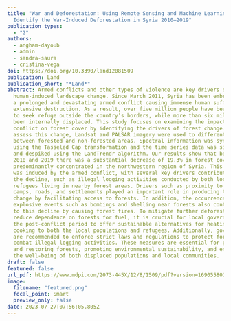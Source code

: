 ```yaml
---
title: "War and Deforestation: Using Remote Sensing and Machine Learning to
  Identify the War-Induced Deforestation in Syria 2010–2019"
publication_types:
  - "2"
authors:
  - angham-dayoub
  - admin
  - sandra-saura
  - cristina-vega
doi: https://doi.org/10.3390/land12081509
publication: Land
publication_short: "*Land*"
abstract: Armed conflicts and other types of violence are key drivers of
  human-induced landscape change. Since March 2011, Syria has been embroiled in
  a prolonged and devastating armed conflict causing immense human suffering and
  extensive destruction. As a result, over five million people have been forced
  to seek refuge outside the country’s borders, while more than six million have
  been internally displaced. This study focuses on examining the impact of this
  conflict on forest cover by identifying the drivers of forest change. To
  assess this change, Landsat and PALSAR imagery were used to differentiate
  between forested and non-forested areas. Spectral information was synthetized
  using the Tasseled Cap transformation and the time series data was simplified
  and despiked using the LandTrendr algorithm. Our results show that between
  2010 and 2019 there was a substantial decrease of 19.3% in forest cover,
  predominantly concentrated in the northwestern region of Syria. This decline
  was induced by the armed conflict, with several key drivers contributing to
  the decline, such as illegal logging activities conducted by both locals and
  refugees living in nearby forest areas. Drivers such as proximity to refugee
  camps, roads, and settlements played an important role in producing this
  change by facilitating access to forests. In addition, the occurrence of
  explosive events such as bombings and shelling near forests also contributed
  to this decline by causing forest fires. To mitigate further deforestation and
  reduce dependence on forests for fuel, it is crucial for local governments in
  the post-conflict period to offer sustainable alternatives for heating and
  cooking to both the local populations and refugees. Additionally, governments
  are recommended to enforce strict laws and regulations to protect forests and
  combat illegal logging activities. These measures are essential for preserving
  and restoring forests, promoting environmental sustainability, and ensuring
  the well-being of both displaced populations and local communities.
draft: false
featured: false
url_pdf: https://www.mdpi.com/2073-445X/12/8/1509/pdf?version=1690558016
image:
  filename: "featured.png"
  focal_point: Smart
  preview_only: false
date: 2023-07-27T07:56:05.805Z
---
```

